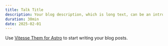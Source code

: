 ```yaml
---
title: Talk Title
description: Your blog description, which is long text, can be an introduction to the post or a paragraph of the post.
duration: 30min
date: 2025-02-01
---
```


Use [Vitesse Them for Astro](https://astro.build/themes/details/vitesse-theme-for-astro/) to start writing your blog posts.
